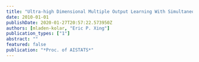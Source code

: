 ```yaml
---
title: "Ultra-high Dimensional Multiple Output Learning With Simultaneous Orthogonal Matching Pursuit: Screening Approach"
date: 2010-01-01
publishDate: 2020-01-27T20:57:22.573950Z
authors: [mladen-kolar, "Eric P. Xing"]
publication_types: ["1"]
abstract: ""
featured: false
publication: "*Proc. of AISTATS*"
---
```


